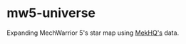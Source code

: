 # mw5-universe
Expanding MechWarrior 5's star map using [MekHQ's](https://github.com/MegaMek/mekhq) data.
